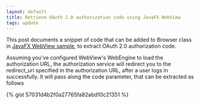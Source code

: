 ```yaml
---
layout: default
title: Retrieve OAuth 2.0 authorization code using JavaFX WebView
tags: update
---
```


This post documents a snippet of code that can be added to Browser class in [JavaFX WebView sample](https://gist.github.com/tewarid/59c5b91c6c4c89d7beda207144978470), to extract OAuth 2.0 authorization code.

Assuming you've configured WebView's WebEngine to load the authorization URL, the authorization service will redirect you to the redirect_uri specified in the authorization URL, after a user logs in successfully. It will pass along the code parameter, that can be extracted as follows

{% gist 57031d4b2f0a27765fa82abd10c21351 %}